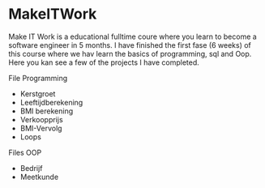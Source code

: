 # MakeITWork

Make IT Work is a educational fulltime coure where you learn to become a software engineer in 5 months.
I have finished the first fase (6 weeks) of this course where we hav learn the basics of programming, sql and Oop.
Here you kan see a few of the projects I have completed.

File Programming
- Kerstgroet
- Leeftijdberekening
- BMI berekening
- Verkoopprijs
- BMI-Vervolg
- Loops


Files OOP
- Bedrijf
- Meetkunde
